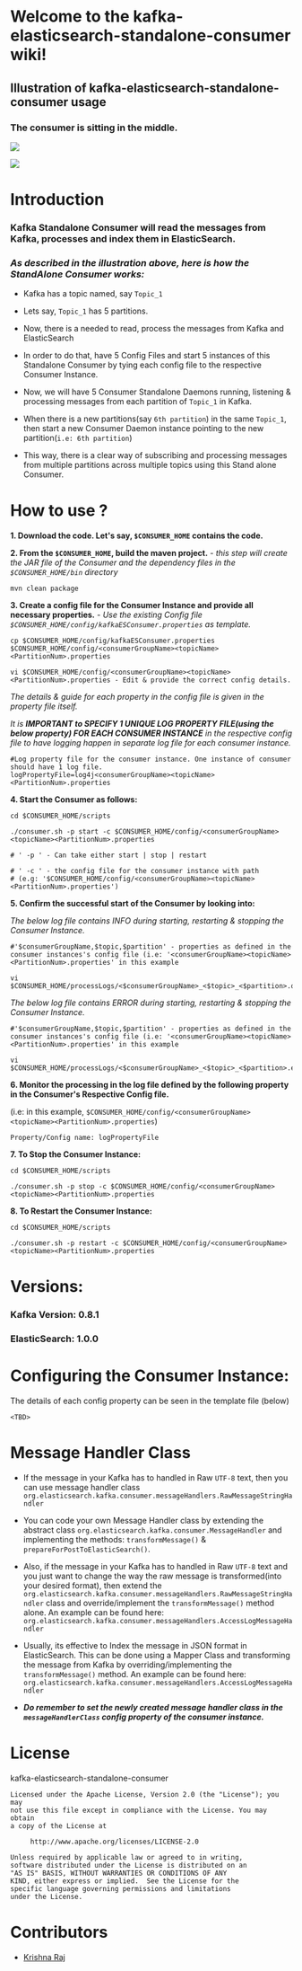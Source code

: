 # Welcome to the kafka-elasticsearch-standalone-consumer wiki!

## Illustration of kafka-elasticsearch-standalone-consumer usage

### The consumer is sitting in the middle.

![](https://raw.githubusercontent.com/reachkrishnaraj/kafka-elasticsearch-standalone-consumer/master/img/Kafka_ES_Illustration.png)

![](https://raw.githubusercontent.com/reachkrishnaraj/kafka-elasticsearch/master/img/Kafka_ES_standalone_consumer.png)

# Introduction

### **Kafka Standalone Consumer will read the messages from Kafka, processes and index them in ElasticSearch.**

### _As described in the illustration above, here is how the StandAlone Consumer works:_

* Kafka has a topic named, say `Topic_1`

* Lets say, `Topic_1` has 5 partitions.

* Now, there is a needed to read, process the messages from Kafka and ElasticSearch

* In order to do that, have 5 Config Files and start 5 instances of this Standalone Consumer by tying each config file to the respective Consumer Instance.

* Now, we will have 5 Consumer Standalone Daemons running, listening & processing messages from each partition of `Topic_1` in Kafka.

* When there is a new partitions(say `6th partition`) in the same `Topic_1`, then start a new Consumer Daemon instance pointing to the new partition(`i.e: 6th partition`)

* This way, there is a clear way of subscribing and processing messages from multiple partitions across multiple topics using this Stand alone Consumer.

# How to use ?

**1. Download the code. Let's say, `$CONSUMER_HOME` contains the code.**

**2. From the `$CONSUMER_HOME`, build the maven project.** - _this step will create the JAR file of the Consumer and the dependency files in the ` $CONSUMER_HOME/bin ` directory_

    mvn clean package

**3. Create a config file for the Consumer Instance and provide all necessary properties.** - _Use the existing Config file `$CONSUMER_HOME/config/kafkaESConsumer.properties` as template._

    cp $CONSUMER_HOME/config/kafkaESConsumer.properties $CONSUMER_HOME/config/<consumerGroupName><topicName><PartitionNum>.properties

    vi $CONSUMER_HOME/config/<consumerGroupName><topicName><PartitionNum>.properties - Edit & provide the correct config details.


_The details & guide for each property in the config file is given in the property file itself._

_It is **IMPORTANT to SPECIFY 1 UNIQUE LOG PROPERTY FILE(using the below property) FOR EACH CONSUMER INSTANCE** in the respective config file to have logging happen in separate log file for each consumer instance._


    #Log property file for the consumer instance. One instance of consumer should have 1 log file.
    logPropertyFile=log4j<consumerGroupName><topicName><PartitionNum>.properties

**4. Start the Consumer as follows:**


    cd $CONSUMER_HOME/scripts

    ./consumer.sh -p start -c $CONSUMER_HOME/config/<consumerGroupName><topicName><PartitionNum>.properties

    # ' -p ' - Can take either start | stop | restart
    
    # ' -c ' - the config file for the consumer instance with path 
    # (e.g: '$CONSUMER_HOME/config/<consumerGroupName><topicName><PartitionNum>.properties')

**5. Confirm the successful start of the Consumer by looking into:**

_The below log file contains INFO during starting, restarting & stopping the Consumer Instance._

    #'$consumerGroupName,$topic,$partition' - properties as defined in the consumer instances's config file (i.e: '<consumerGroupName><topicName><PartitionNum>.properties' in this example
    
    vi $CONSUMER_HOME/processLogs/<$consumerGroupName>_<$topic>_<$partition>.out

_The below log file contains ERROR during starting, restarting & stopping the Consumer Instance._

    #'$consumerGroupName,$topic,$partition' - properties as defined in the consumer instances's config file (i.e: '<consumerGroupName><topicName><PartitionNum>.properties' in this example

    vi $CONSUMER_HOME/processLogs/<$consumerGroupName>_<$topic>_<$partition>.err

**6. Monitor the processing in the log file defined by the following property in the Consumer's Respective Config file.**

(i.e: in this example, `$CONSUMER_HOME/config/<consumerGroupName><topicName><PartitionNum>.properties`)

    Property/Config name: logPropertyFile

**7. To Stop the Consumer Instance:**

    cd $CONSUMER_HOME/scripts

    ./consumer.sh -p stop -c $CONSUMER_HOME/config/<consumerGroupName><topicName><PartitionNum>.properties

**8. To Restart the Consumer Instance:**

    cd $CONSUMER_HOME/scripts

    ./consumer.sh -p restart -c $CONSUMER_HOME/config/<consumerGroupName><topicName><PartitionNum>.properties

# Versions:

### Kafka Version: 0.8.1

### ElasticSearch: 1.0.0

# Configuring the Consumer Instance:

The details of each config property can be seen in the template file (below)

    <TBD>

# Message Handler Class

* If the message in your Kafka has to handled in Raw `UTF-8` text, then you can use message handler class `org.elasticsearch.kafka.consumer.messageHandlers.RawMessageStringHandler`

* You can code your own Message Handler class by extending the abstract class `org.elasticsearch.kafka.consumer.MessageHandler` and implementing the methods: `transformMessage()` & `prepareForPostToElasticSearch()`.

* Also, if the message in your Kafka has to handled in Raw `UTF-8` text and you just want to change the way the raw message is transformed(into your desired format), then extend the `org.elasticsearch.kafka.consumer.messageHandlers.RawMessageStringHandler` class and override/implement the `transformMessage()` method alone. An example can be found here: `org.elasticsearch.kafka.consumer.messageHandlers.AccessLogMessageHandler`

* Usually, its effective to Index the message in JSON format in ElasticSearch. This can be done using a Mapper Class and transforming the message from Kafka by overriding/implementing the `transformMessage()` method. An example can be found here: `org.elasticsearch.kafka.consumer.messageHandlers.AccessLogMessageHandler`

* _**Do remember to set the newly created message handler class in the `messageHandlerClass` config property of the consumer instance.**_

# License

kafka-elasticsearch-standalone-consumer

	Licensed under the Apache License, Version 2.0 (the "License"); you may
	not use this file except in compliance with the License. You may obtain
	a copy of the License at

	     http://www.apache.org/licenses/LICENSE-2.0

	Unless required by applicable law or agreed to in writing,
	software distributed under the License is distributed on an
	"AS IS" BASIS, WITHOUT WARRANTIES OR CONDITIONS OF ANY
	KIND, either express or implied.  See the License for the
	specific language governing permissions and limitations
	under the License.

# Contributors

 - [Krishna Raj](https://github.com/reachkrishnaraj)